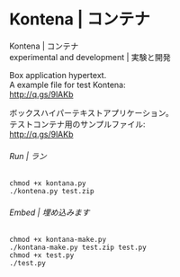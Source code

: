 # Kontena | コンテナ
Kontena | コンテナ  
experimental and development | 実験と開発

Box application hypertext.  
A example file for test Kontena:  
http://q.gs/9lAKb

ボックスハイパーテキストアプリケーション。  
テストコンテナ用のサンプルファイル:  
http://q.gs/9lAKb


###### Run | ラン
```
chmod +x kontana.py
./kontena.py test.zip
```

###### Embed | 埋め込みます
```
chmod +x kontana-make.py
./kontana-make.py test.zip test.py
chmod +x test.py
./test.py
```

